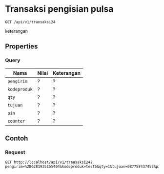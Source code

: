 # Transaksi pengisian pulsa
```http
GET /api/v1/transaksi24
```
keterangan
## Properties
### Query
Nama  | Nilai | Keterangan
--- | --- | ---
<code>pengirim</code> | ? | ?
<code>kodeproduk</code> | ? | ?
<code>qty</code> | ? | ?
<code>tujuan</code> | ? | ?
<code>pin</code> | ? | ?
<code>counter</code> | ? | ?

## Contoh

### Request
```http
GET http://localhost/api/v1/transaksi24?pengirim=%2B6281935155404&kodeproduk=test5&qty=1&tujuan=087758437457&pin=1234&counter=1
```
